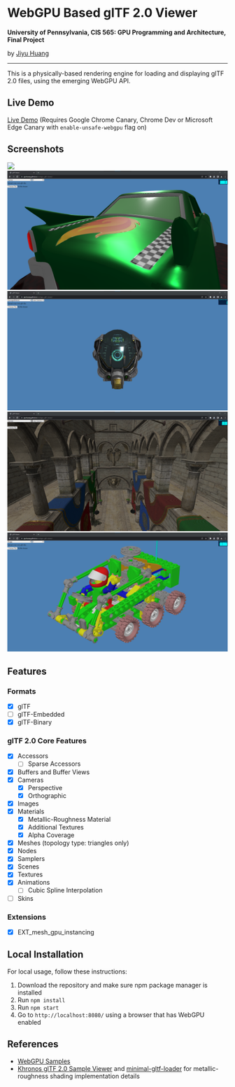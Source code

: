 # WebGPU Based glTF 2.0 Viewer

**University of Pennsylvania, CIS 565: GPU Programming and Architecture, Final Project**

by [Jiyu Huang](https://jiyuhuang.github.io/)

---

This is a physically-based rendering engine for loading and displaying glTF 2.0 files, using the emerging WebGPU API.

## Live Demo

[Live Demo](https://jiyuhuang.github.io/webgpu-gltf-viewer/) (Requires Google Chrome Canary, Chrome Dev or Microsoft Edge Canary with `enable-unsafe-webgpu` flag on)

## Screenshots

![](imgs/VC.gif)
![](imgs/ToyCar.png)
![](imgs/DamagedHelmet.png)
![](imgs/Sponza.png)
![](imgs/Buggy.png)

## Features

### Formats

- [x] glTF
- [ ] glTF-Embedded
- [x] glTF-Binary

### glTF 2.0 Core Features

- [x] Accessors
  - [ ] Sparse Accessors
- [x] Buffers and Buffer Views
- [x] Cameras
  - [x] Perspective
  - [x] Orthographic
- [x] Images
- [x] Materials
  - [x] Metallic-Roughness Material
  - [x] Additional Textures
  - [x] Alpha Coverage
- [x] Meshes (topology type: triangles only)
- [x] Nodes
- [x] Samplers
- [x] Scenes
- [x] Textures
- [x] Animations
  - [ ] Cubic Spline Interpolation
- [ ] Skins

### Extensions

- [x] EXT_mesh_gpu_instancing

## Local Installation

For local usage, follow these instructions:

1. Download the repository and make sure npm package manager is installed
2. Run `npm install`
3. Run `npm start`
4. Go to `http://localhost:8080/` using a browser that has WebGPU enabled

## References

- [WebGPU Samples](https://github.com/austinEng/webgpu-samples)
- [Khronos glTF 2.0 Sample Viewer](https://github.com/KhronosGroup/glTF-Sample-Viewer) and [minimal-gltf-loader](https://github.com/shrekshao/minimal-gltf-loader) for metallic-roughness shading implementation details
